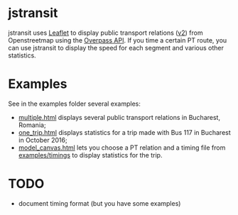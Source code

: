 # jstransit
jstransit uses [Leaflet](http://leafletjs.com/) to display public transport relations ([v2](http://wiki.openstreetmap.org/wiki/Proposed_features/Public_Transport)) from Openstreetmap using the [Overpass API](http://wiki.openstreetmap.org/wiki/Overpass_API). 
If you time a certain PT route, you can use jstransit to display the speed for each segment and various other statistics.

# Examples
See in the examples folder several examples:
- [multiple.html](examples/multiple.html) displays several public transport relations in Bucharest, Romania;
- [one_trip.html](examples/one_trip.html) displays statistics for a trip made with Bus 117 in Bucharest in October 2016;
- [model_canvas.html](examples/model_canvas.html) lets you choose a PT relation and a timing file from [examples/timings](examples/timings) to display statistics for the trip. 

# TODO
- document timing format (but you have some examples)